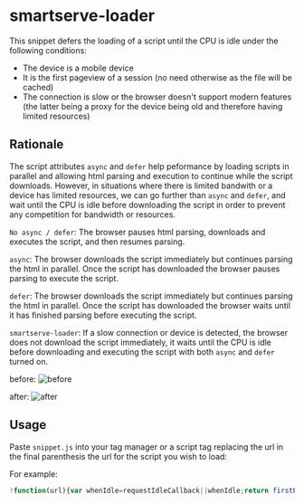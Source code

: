 # smartserve-loader

This snippet defers the loading of a script until the CPU is idle under the following conditions:

- The device is a mobile device
- It is the first pageview of a session (no need otherwise as the file will be cached)
- The connection is slow or the browser doesn't support modern features (the latter being a proxy for the device being old and therefore having limited resources)

## Rationale

The script attributes `async` and `defer` help peformance by loading scripts in parallel and allowing html parsing and execution to continue while the script downloads. However, in situations where there is limited bandwith or a device has limited resources, we can go further than `async` and `defer`, and wait until the CPU is idle before downloading the script in order to prevent any competition for bandwidth or resources.

`No async / defer`:
The browser pauses html parsing, downloads and executes the script, and then resumes parsing.

`async`:
The browser downloads the script immediately but continues parsing the html in parallel. Once the script has downloaded the browser pauses parsing to execute the script.

`defer`:
The browser downloads the script immediately but continues parsing the html in parallel. Once the script has downloaded the browser waits until it has finished parsing before executing the script.

`smartserve-loader`:
If a slow connection or device is detected, the browser does not download the script immediately, it waits until the CPU is idle before downloading and executing the script with both `async` and `defer` turned on.

before:
![before](https://user-images.githubusercontent.com/640611/82683632-3beaa300-9c49-11ea-8174-e4a9d49bf1f7.png)

after:
![after](https://user-images.githubusercontent.com/640611/82683639-3f7e2a00-9c49-11ea-8fc0-c0b8ce92044e.png)

## Usage

Paste `snippet.js` into your tag manager or a script tag replacing the url in the final parenthesis the url for the script you wish to load:

For example:
```js
!function(url){var whenIdle=requestIdleCallback||whenIdle;return firstPageView("qubit-defer")&&mobile()&&(slow()||!modern())?whenIdle(function(){fetch(url)},50,100):fetch(url);function fetch(e){var n=document.createElement("script");return n.type="text/javascript",n.async=!0,n.defer=!0,n.src=e,document.head.appendChild(n),n}function firstPageView(e){return!has(document.cookie,e)&&(document.cookie=e+"=1;",1)}function has(e,n){return-1<e.indexOf(n)}function mobile(){return void 0!==window.orientation||-1!==navigator.userAgent.indexOf("IEMobile")}function modern(){try{return Boolean(eval("(async () => await true)()").then)}catch(e){return}}function slow(){var e=navigator.connection||navigator.mozConnection||navigator.webkitConnection;return e&&has(["slow-2g","2g","3g"],e.effectiveType)}function whenIdle(e,n,t){var o=+new Date;setTimeout(function(){return new Date-o>n+t?whenIdle(e,n,t):void e()},n)}}("*** REPLACE WITH SCRIPT URL ***");
```
